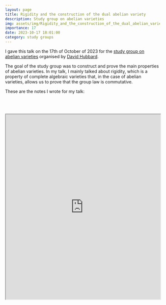 ```yaml
---
layout: page
title: Rigidity and the construction of the dual abelian variety
description: Study group on abelian varieties
img: assets/img/Rigidity_and_the_construction_of_the_dual_abelian_variety.png
importance: 17
date: 2023-10-17 18:01:00
category: study groups
---
```


I gave this talk on the 17th of October of 2023 for the <a href="https://warwick.ac.uk/fac/sci/maths/people/staff/hubbard/abelianvarsreadinggroup/">study group on abelian varieties</a> organised by <a href="https://warwick.ac.uk/fac/sci/maths/people/staff/hubbard/">David Hubbard</a>.

The goal of the study group was to construct and prove the main properties of abelian varieties. In my talk, I mainly talked about rigidity, which is a property of complete algebraic varieties that, in the case of abelian varieties, allows us to prove that the group law is commutative.

These are the notes I wrote for my talk:

<div style="padding-bottom: 100px; padding-top: 50px;">
<iframe src="https://drive.google.com/file/d/1T0wN6OpYql1Vl7Eo0dLMR3kFTqRwfQLV/preview" width="100%" height="600px" allow="autoplay"></iframe>
</div>
